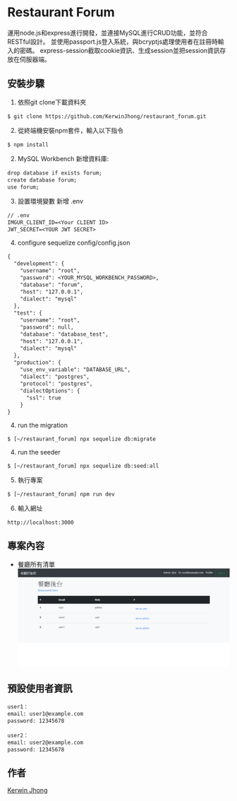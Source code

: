 # Restaurant Forum
運用node.js和express進行開發，並連接MySQL進行CRUD功能，並符合RESTful設計。
並使用passport.js登入系統，與bcryptjs處理使用者在註冊時輸入的密碼。
express-session截取cookie資訊、生成session並把session資訊存放在伺服器端。

## 安裝步驟
1. 依照git clone下載資料夾
```
$ git clone https://github.com/KerwinJhong/restaurant_forum.git
```
2. 從終端機安裝npm套件，輸入以下指令
```
$ npm install
```
2. MySQL Workbench
新增資料庫:
```
drop database if exists forum;
create database forum;
use forum;
```
3. 設置環境變數
新增 .env
```
// .env
IMGUR_CLIENT_ID=<Your CLIENT ID>
JWT_SECRET=<YOUR JWT SECRET>
```
4. configure sequelize
config/config.json
```
{
  "development": {
    "username": "root",
    "password": <YOUR_MYSQL_WORKBENCH_PASSWORD>,
    "database": "forum",
    "host": "127.0.0.1",
    "dialect": "mysql"
  },
  "test": {
    "username": "root",
    "password": null,
    "database": "database_test",
    "host": "127.0.0.1",
    "dialect": "mysql"
  },
  "production": {
    "use_env_variable": "DATABASE_URL",
    "dialect": "postgres",
    "protocol": "postgres",
    "dialectOptions": {
      "ssl": true
    }
}
```
4. run the migration
```
$ [~/restaurant_forum] npx sequelize db:migrate
```
4. run the seeder
```
$ [~/restaurant_forum] npx sequelize db:seed:all
```
5. 執行專案
```
$ [~/restaurant_forum] npm run dev
```
6. 輸入網址
```
http://localhost:3000
```

## 專案內容
+ 餐廳所有清單
![image](https://github.com/KerwinJhong/restaurant_forum/blob/master/assets/restaurant_forum.png)

## 預設使用者資訊
```
user1：
email: user1@example.com
password: 12345678

user2：
email: user2@example.com
password: 12345678
```

## 作者
[Kerwin Jhong](https://github.com/KerwinJhong)

